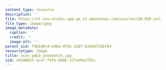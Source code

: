 ```yaml
---
content_type: resource
description: ''
file: https://ol-ocw-studio-app-qa.s3.amazonaws.com/courses/20-020-introduction-to-biological-engineering-design-spring-2009/20180623acaff4fe8d9b327ae0a2f82c_assn_pdp3_asbsketch.jpg
file_type: image/jpeg
image_metadata:
  caption: ''
  credit: ''
  image-alt: ''
parent_uid: f46140cd-e86a-d79a-318f-ba9b9f2dbf04
resourcetype: Image
title: assn_pdp3_asbsketch.jpg
uid: 20180623-acaf-f4fe-8d9b-327ae0a2f82c
---
```

